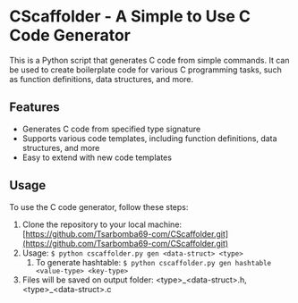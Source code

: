 # CScaffolder - A Simple to Use C Code Generator

This is a Python script that generates C code from simple commands. It can be used to create boilerplate code for various C programming tasks, such as function definitions, data structures, and more.

## Features
- Generates C code from specified type signature
- Supports various code templates, including function definitions, data structures, and more
- Easy to extend with new code templates

## Usage

To use the C code generator, follow these steps:

1. Clone the repository to your local machine: [https://github.com/Tsarbomba69-com/CScaffolder.git](https://github.com/Tsarbomba69-com/CScaffolder.git)
2. Usage: ``` $ python cscaffolder.py gen <data-struct> <type> ```
   1. To generate hashtable: ``` $ python cscaffolder.py gen hashtable <value-type> <key-type> ```
3. Files will be saved on output folder: \<type\>\_\<data-struct\>.h, \<type\>\_\<data-struct\>.c 
